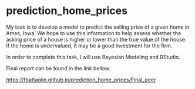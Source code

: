 # prediction_home_prices
My task is to develop a model to predict the selling price of a given home in Ames, Iowa. We hope to use this information to help assess whether the asking price of a house is higher or lower than the true value of the house. If the home is undervalued, it may be a good investment for the firm.

In order to complete this task, I will use Bayesian Modeling and RStudio.

Final report can be found in the link bellow:

https://fbattaglin.github.io/prediction_home_prices/Final_peer
